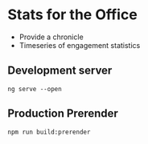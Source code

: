 # Stats for the Office

- Provide a chronicle
- Timeseries of engagement statistics 

## Development server

`ng serve --open`

## Production Prerender
`npm run build:prerender`
